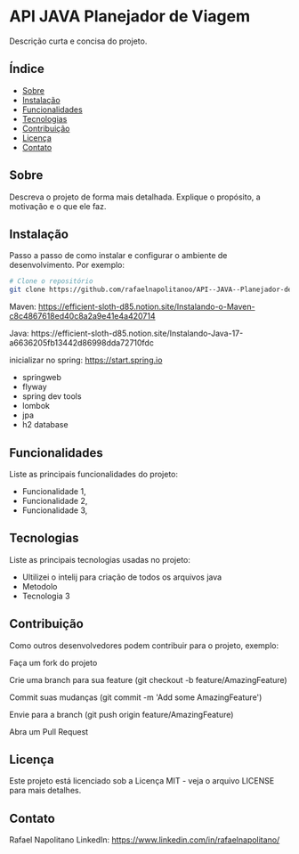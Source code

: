 # API  JAVA  Planejador de Viagem 
 
Descrição curta e concisa do projeto.

## Índice

- [Sobre](#sobre)
- [Instalação](#instalação)
- [Funcionalidades](#funcionalidades)
- [Tecnologias](#tecnologias)
- [Contribuição](#contribuição)
- [Licença](#licença)
- [Contato](#contato)

## Sobre

Descreva o projeto de forma mais detalhada. Explique o propósito, a motivação e o que ele faz. 

## Instalação

Passo a passo de como instalar e configurar o ambiente de desenvolvimento. Por exemplo:

```bash
# Clone o repositório
git clone https://github.com/rafaelnapolitanoo/API--JAVA--Planejador-de-Viagem
```
Maven: https://efficient-sloth-d85.notion.site/Instalando-o-Maven-c8c4867618ed40c8a2a9e41e4a420714
<p>Java: https://efficient-sloth-d85.notion.site/Instalando-Java-17-a6636205fb13442d86998dda72710fdc</p>

inicializar no spring: https://start.spring.io
  - springweb
  - flyway
  - spring dev tools
  - lombok
  - jpa
  - h2 database


## Funcionalidades
 Liste as principais funcionalidades do projeto:

- Funcionalidade 1,
- Funcionalidade 2,
- Funcionalidade 3,
## Tecnologias
Liste as principais tecnologias usadas no projeto:

- Ultilizei o intelij para criação de todos os arquivos java
- Metodolo
- Tecnologia 3
  
## Contribuição
Como outros desenvolvedores podem contribuir para o projeto, exemplo:

<p> Faça um fork do projeto </p>
<p> Crie uma branch para sua feature (git checkout -b feature/AmazingFeature) </p>
<p> Commit suas mudanças (git commit -m 'Add some AmazingFeature') </p>
<p> Envie para a branch (git push origin feature/AmazingFeature) </p>
<p> Abra um Pull Request </p>




## Licença
Este projeto está licenciado sob a Licença MIT - veja o arquivo LICENSE para mais detalhes.

## Contato
Rafael Napolitano
LinkedIn: https://www.linkedin.com/in/rafaelnapolitano/

